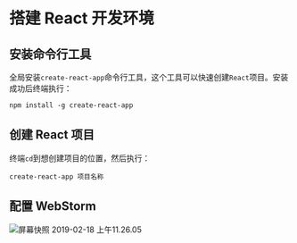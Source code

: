 # 搭建 React 开发环境

## 安装命令行工具

全局安装`create-react-app`命令行工具，这个工具可以快速创建`React`项目。安装成功后终端执行：

```shel
npm install -g create-react-app
```



## 创建 React 项目

终端`cd`到想创建项目的位置，然后执行：

```shell
create-react-app 项目名称
```



## 配置 WebStorm

![屏幕快照 2019-02-18 上午11.26.05](https://ws3.sinaimg.cn/large/006tKfTcgy1g0afu35yovj312e0u019d.jpg)